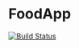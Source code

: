 # FoodApp

[![Build Status](https://travis-ci.org/defoye/FoodApp.svg?branch=develop)](https://travis-ci.org/defoye/FoodApp)
